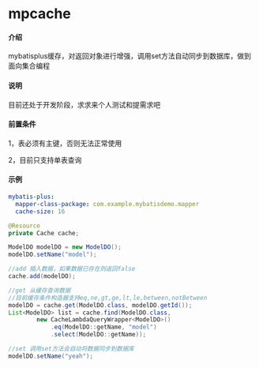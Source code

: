 # mpcache

#### 介绍
mybatisplus缓存，对返回对象进行增强，调用set方法自动同步到数据库，做到面向集合编程

#### 说明
目前还处于开发阶段，求求来个人测试和提需求吧

#### 前置条件
1，表必须有主键，否则无法正常使用

2，目前只支持单表查询

#### 示例
```yaml
mybatis-plus:
  mapper-class-package: com.example.mybatisdemo.mapper
  cache-size: 16
```

```java
@Resource
private Cache cache;

ModelDO modelDO = new ModelDO();
modelDO.setName("model");

//add 插入数据，如果数据已存在则返回false
cache.add(modelDO);

//get 从缓存查询数据
//目前缓存条件构造器支持eq,ne,gt,ge,lt,le,between,notBetween
modelDO = cache.get(ModelDO.class, modelDO.getId());
List<ModelDO> list = cache.find(ModelDO.class,
        new CacheLambdaQueryWrapper<ModelDO>()
            .eq(ModelDO::getName, "model")
            .select(ModelDO::getName));

//set 调用set方法会自动将数据同步到数据库
modelDO.setName("yeah");
```